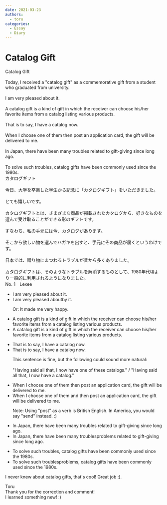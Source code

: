 ```yaml
---
date: 2021-03-23
authors:
  - toru
categories:
  - Essay
  - Diary
---
```


<h1 id="subject_show">Catalog Gift</h1>
<div class="date" hidden>Mar 23, 2021 19:44</div>
<div id="post"><div id="body_show_ori">
Catalog Gift<br/><br/>Today, I received a "catalog gift" as a commemorative gift from a student who graduated from university.<br/><br/>I am very pleased about it.<br/><br/>A catalog gift is a kind of gift in which the receiver can choose his/her favorite items from a catalog listing various products.<br/><br/>That is to say, I have a catalog now.<br/><br/>When I choose one of them then post an application card, the gift will be delivered to me.<br/><br/>In Japan, there have been many troubles related to gift-giving since long ago.<br/><br/>To solve such troubles, catalog gifts have been commonly used since the 1980s.
</div></div>

<!-- more -->

<div id="post_ja"><div id="body_show_mo">
カタログギフト<br/><br/>今日、大学を卒業した学生から記念に「カタログギフト」をいただきました。<br/><br/>とても嬉しいです。<br/><br/>カタログギフトとは、さまざまな商品が掲載されたカタログから、好きなものを選んで受け取ることができる形のギフトです。<br/><br/>すなわち、私の手元には今、カタログがあります。<br/><br/>そこから欲しい物を選んでハガキを出すと、手元にその商品が届くというわけです。<br/><br/>日本では、贈り物にまつわるトラブルが昔から多くありました。<br/><br/>カタログギフトは、そのようなトラブルを解消するものとして、1980年代頃より一般的に利用されるようになりました。
</div></div>
<div id="block"><div class="first_name"> No. 1　<span class="just_name">Lexee</span></div><div id="block2">
<ul class="correction_field">
<li class="incorrect">I am very pleased about it.</li>
<li class="corrected correct">
I am very pleased <span class="sline">about</span><span class="f_blue">by</span> it.
<p class="correction_comment">Or: It made me very happy.</p>
</li>
</ul>
<ul class="correction_field">
<li class="incorrect">A catalog gift is a kind of gift in which the receiver can choose his/her favorite items from a catalog listing various products.</li>
<li class="corrected correct">
A catalog gift is a kind of gift <span class="sline">in</span> which the receiver can choose his/her favorite items from a catalog listing various products.
</li>
</ul>
<ul class="correction_field">
<li class="incorrect">That is to say, I have a catalog now.</li>
<li class="corrected correct">
That is to say, I have a catalog now.
<p class="correction_comment">This sentence is fine, but the following could sound more natural:<br/><br/>"Having said all that, I now have one of these catalogs." / "Having said all that, I now have a catalog."</p>
</li>
</ul>
<ul class="correction_field">
<li class="incorrect">When I choose one of them then post an application card, the gift will be delivered to me.</li>
<li class="corrected correct">
When I choose one of them <span class="f_red">and </span>then post an application card, the gift will be delivered to me.
<p class="correction_comment">Note: Using "post" as a verb is British English. In America, you would say "send" instead. :)</p>
</li>
</ul>
<ul class="correction_field">
<li class="incorrect">In Japan, there have been many troubles related to gift-giving since long ago.</li>
<li class="corrected correct">
In Japan, there have been many <span class="sline">troubles</span><span class="f_blue">problems</span> related to gift-giving since long ago.
</li>
</ul>
<ul class="correction_field">
<li class="incorrect">To solve such troubles, catalog gifts have been commonly used since the 1980s.</li>
<li class="corrected correct">
To solve such <span class="sline">troubles</span><span class="f_blue">problems</span>, catalog gifts have been commonly used since the 1980s.
</li>
</ul>
<p class="comment_small">
 I never knew about catalog gifts, that's cool! Great job :).
</p>

</div><div class="name"><span class="just_name">Toru</span><br>
Thank you for the correction and comment!<br/>I learned something new! :)
</div>
</div>
